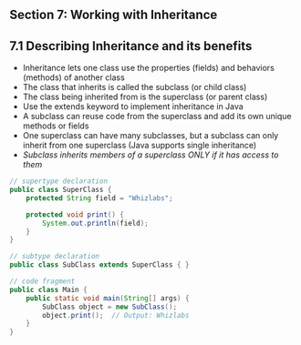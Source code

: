 ## Section 7: Working with Inheritance

## 7.1 Describing Inheritance and its benefits
- Inheritance lets one class use the properties (fields) and behaviors (methods) of another class
- The class that inherits is called the subclass (or child class)
- The class being inherited from is the superclass (or parent class)
- Use the extends keyword to implement inheritance in Java
- A subclass can reuse code from the superclass and add its own unique methods or fields
- One superclass can have many subclasses, but a subclass can only inherit from one superclass (Java supports single inheritance)
- *Subclass inherits members of a superclass ONLY if it has access to them*

```java
// supertype declaration
public class SuperClass {
    protected String field = "Whizlabs";

    protected void print() {
        System.out.println(field);
    }
}

// subtype declaration
public class SubClass extends SuperClass { }

// code fragment
public class Main {
    public static void main(String[] args) {
        SubClass object = new SubClass();
        object.print();  // Output: Whizlabs
    }
}
```